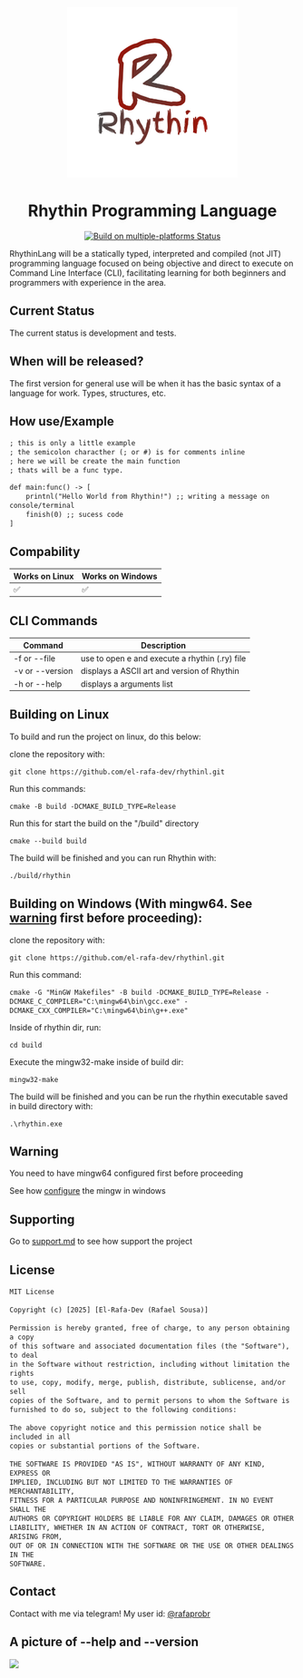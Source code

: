 <p align="center">
  <img src="./gitsrc/rhythin_logo.png" alt="Rhythin Logo" width="300"/>
</p>

<h1 align="center">Rhythin Programming Language</h1>

<p align="center">
  <a href="https://github.com/el-rafa-dev/rhythinl/actions/workflows/cmake-multi-platform.yml">
    <img src="https://github.com/el-rafa-dev/rhythinl/actions/workflows/cmake-multi-platform.yml/badge.svg?branch=main" alt="Build on multiple-platforms Status"/>
  </a>
</p>

RhythinLang will be a statically typed, interpreted and compiled (not JIT) programming language focused on being objective and direct to execute on Command Line Interface (CLI), facilitating learning for both beginners and programmers with experience in the area.

## Current Status

The current status is development and tests.

## When will be released?

The first version for general use will be when it has the basic syntax of a language for work. Types, structures, etc.



## How use/Example
```
; this is only a little example
; the semicolon characther (; or #) is for comments inline
; here we will be create the main function 
; thats will be a func type.
```
```
def main:func() -> [
    printnl("Hello World from Rhythin!") ;; writing a message on console/terminal
    finish(0) ;; sucess code
]
```
## Compability

| Works on Linux | Works on Windows |
| -------------- | ---------------- |
|       ✅       |       ✅         |

## CLI Commands

|    Command   |    Description   |
| --- | --- |
| -f or --file <file path> |  use to open e and execute a rhythin (.ry) file |
| -v or --version | displays a ASCII art and version of Rhythin |
| -h or --help | displays a arguments list |

## Building on Linux
To build and run the project on linux, do this below:

clone the repository with:
```
git clone https://github.com/el-rafa-dev/rhythinl.git
```
Run this commands:
```
cmake -B build -DCMAKE_BUILD_TYPE=Release
```
Run this for start the build on the "/build" directory
```
cmake --build build
```
The build will be finished and you can run Rhythin with:

```bash
./build/rhythin
```

## Building on Windows (With mingw64. See [warning](#warning) first before proceeding):
clone the repository with:
```
git clone https://github.com/el-rafa-dev/rhythinl.git
````
Run this command:
```
cmake -G "MinGW Makefiles" -B build -DCMAKE_BUILD_TYPE=Release -DCMAKE_C_COMPILER="C:\mingw64\bin\gcc.exe" -DCMAKE_CXX_COMPILER="C:\mingw64\bin\g++.exe"
````
Inside of rhythin dir, run:
```
cd build
```
Execute the mingw32-make inside of build dir:
```
mingw32-make
```
The build will be finished and you can be run the rhythin executable saved in build directory with:
```
.\rhythin.exe
```

## Warning
You need to have mingw64 configured first before proceeding

See how [configure](./CONFIGURE_MINGW.md) the mingw in windows


## Supporting
Go to [support.md](./SUPPORT.md) to see how support the project

## License

```
MIT License

Copyright (c) [2025] [El-Rafa-Dev (Rafael Sousa)]

Permission is hereby granted, free of charge, to any person obtaining a copy
of this software and associated documentation files (the "Software"), to deal
in the Software without restriction, including without limitation the rights
to use, copy, modify, merge, publish, distribute, sublicense, and/or sell
copies of the Software, and to permit persons to whom the Software is
furnished to do so, subject to the following conditions:

The above copyright notice and this permission notice shall be included in all
copies or substantial portions of the Software.

THE SOFTWARE IS PROVIDED "AS IS", WITHOUT WARRANTY OF ANY KIND, EXPRESS OR
IMPLIED, INCLUDING BUT NOT LIMITED TO THE WARRANTIES OF MERCHANTABILITY,
FITNESS FOR A PARTICULAR PURPOSE AND NONINFRINGEMENT. IN NO EVENT SHALL THE
AUTHORS OR COPYRIGHT HOLDERS BE LIABLE FOR ANY CLAIM, DAMAGES OR OTHER
LIABILITY, WHETHER IN AN ACTION OF CONTRACT, TORT OR OTHERWISE, ARISING FROM,
OUT OF OR IN CONNECTION WITH THE SOFTWARE OR THE USE OR OTHER DEALINGS IN THE
SOFTWARE.
```

## Contact
Contact with me via telegram! My user id: [@rafaprobr](https://t.me/rafaprobr)

## A picture of --help and --version
<img src="https://files.catbox.moe/subfwd.png"></img>
